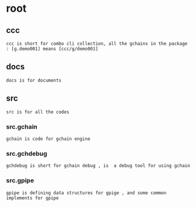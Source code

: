 # root
## ccc
    ccc is short for combo cli collection, all the gchains in the package : [g.demo001] means [ccc/g/demo001]

## docs
    docs is for documents

## src
    src is for all the codes

### src.gchain 
    gchain is code for gchain engine 

### src.gchdebug
    gchdebug is short for gchain debug , is  a debug tool for using gchain

### src.gpipe
    gpipe is defining data structures for gpige , and some common implements for gpipe
